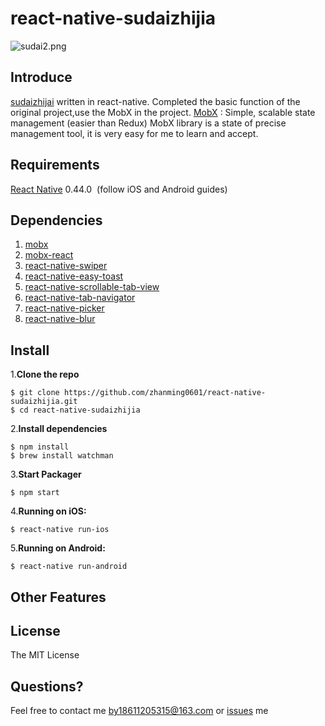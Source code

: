 # **react-native-sudaizhijia**


![sudai2.png](http://a3.qpic.cn/psb?/V130h2Mg2vk9yF/brJ4gtZQNJBamliw97*ssBRCmiDAu7rPxNKe5JwkECc!/b/dGoBAAAAAAAA&bo=ugQsBLoELAQDACU!&rf=viewer_4)


## Introduce


[sudaizhijai](https://github.com/zhanming0601/react-native-sudaizhijia) written in react-native.
Completed the basic function of the original project,use the MobX in the project.
[MobX](https://mobxjs.github.io/mobx/) : Simple, scalable state management (easier than Redux)
MobX library is a state of precise management tool, it is very easy for me to learn and accept.



## Requirements

[React Native](http://facebook.github.io/react-native/docs/getting-started.html) 0.44.0
 (follow iOS and Android guides)


## Dependencies

1. [mobx](https://github.com/mobxjs/mobx)
2. [mobx-react](https://github.com/mobxjs/mobx-react)
3. [react-native-swiper](https://github.com/leecade/react-native-swiper)
4. [react-native-easy-toast](https://github.com/crazycodeboy/react-native-easy-toast)
5. [react-native-scrollable-tab-view](https://github.com/skv-headless/react-native-scrollable-tab-view)
6. [react-native-tab-navigator](https://github.com/happypancake/react-native-tab-navigator)
7. [react-native-picker](https://github.com/beefe/react-native-picker)
8. [react-native-blur](https://github.com/react-native-community/react-native-blur)

## Install


1.**Clone the repo**

```
$ git clone https://github.com/zhanming0601/react-native-sudaizhijia.git
$ cd react-native-sudaizhijia
```
2.**Install dependencies**

```
$ npm install
$ brew install watchman
```
3.**Start Packager**

```
$ npm start
```
4.**Running on iOS:**

```
$ react-native run-ios
```
5.**Running on Android:**

```
$ react-native run-android
```


## Other Features



## License

The MIT License

## Questions?

Feel free to contact me by18611205315@163.com or [issues](https://github.com/zhanming0601/react-native-sudaizhijia/issues) me